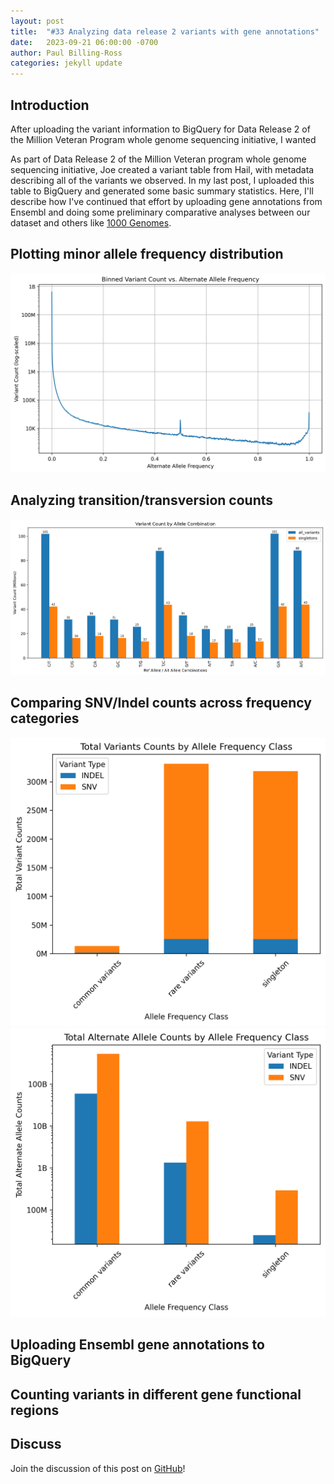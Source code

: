 ```yaml
---
layout: post
title:  "#33 Analyzing data release 2 variants with gene annotations"
date:   2023-09-21 06:00:00 -0700
author: Paul Billing-Ross
categories: jekyll update
---
```

## Introduction 
After uploading the variant information to BigQuery for Data Release 2 of the Million Veteran Program whole genome sequencing initiative, I wanted 

As part of Data Release 2 of the Million Veteran program whole genome sequencing initiative, Joe created a variant table from Hail, with metadata describing all of the variants we observed. In my last post, I uploaded this table to BigQuery and generated some basic summary statistics. Here, I'll describe how I've continued that effort by uploading gene annotations from Ensembl and doing some preliminary comparative analyses between our dataset and others like [1000 Genomes](https://www.internationalgenome.org/). 

## Plotting minor allele frequency distribution
![Histogram of minor allele frequency distribution](/assets/2023-09-21/binned_maf_distribution_histogram.png)

## Analyzing transition/transversion counts
![Bar chart of variant counts by allele combination](/assets/2023-09-21/variant_counts_by_allele_combination.png)

## Comparing SNV/Indel counts across frequency categories
![Bar chart of variant counts stratified by frequency category and variant type](/assets/2023-09-21/variant_counts_snv_indel_bar.png)
![Bar chart of alternate allele counts stratified by frequency category and variant type](/assets/2023-09-21/alternate_allele_counts_snv_indel_bar.png)

## Uploading Ensembl gene annotations to BigQuery

## Counting variants in different gene functional regions

## Discuss
Join the discussion of this post on [GitHub](https://github.com/orgs/va-big-data-genomics/discussions/31)!
